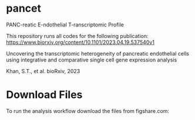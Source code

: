 # pancet
PANC-reatic E-ndothelial T-ranscriptomic Profile 

This repository runs all codes for the following publication:
https://www.biorxiv.org/content/10.1101/2023.04.19.537540v1

Uncovering the transcriptomic heterogeneity of pancreatic endothelial cells using integrative and comparative single cell gene expression analysis

Khan, S.T., et al. bioRxiv, 2023

# Download Files
To run the analysis workflow download the files from figshare.com:
